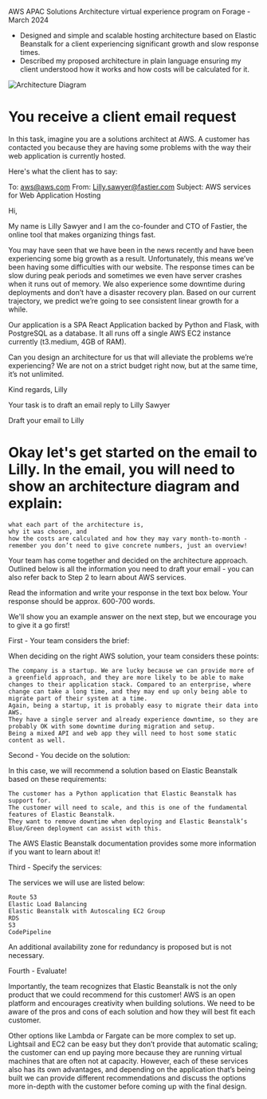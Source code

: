 AWS APAC Solutions Architecture virtual experience program on Forage - March
2024

 * Designed and simple and scalable hosting architecture based on Elastic
   Beanstalk for a client experiencing significant growth and slow response
   times.
 * Described my proposed architecture in plain language ensuring my client
   understood how it works and how costs will be calculated for it.
   
![Architecture Diagram](https://github.com/ArkS0001/AWS-Solutions-Architecture/assets/113760964/a8c24b3d-88d7-4d8e-a227-587193de0631)

# You receive a client email request

In this task, imagine you are a solutions architect at AWS. A customer has contacted you because they are having some problems with the way their web application is currently hosted.

Here's what the client has to say: 

To: aws@aws.com
From: Lilly.sawyer@fastier.com
Subject: AWS services for Web Application Hosting

Hi,

My name is Lilly Sawyer and I am the co-founder and CTO of Fastier, the online tool that makes organizing things fast.

You may have seen that we have been in the news recently and have been experiencing some big growth as a result. Unfortunately, this means we’ve been having some difficulties with our website. The response times can be slow during peak periods and sometimes we even have server crashes when it runs out of memory. We also experience some downtime during deployments and don’t have a disaster recovery plan. Based on our current trajectory, we predict we’re going to see consistent linear growth for a while.

Our application is a SPA React Application backed by Python and Flask, with PostgreSQL as a database. It all runs off a single AWS EC2 instance currently (t3.medium, 4GB of RAM).

Can you design an architecture for us that will alleviate the problems we’re experiencing? We are not on a strict budget right now, but at the same time, it’s not unlimited.

Kind regards,
Lilly


Your task is to draft an email reply to Lilly Sawyer

Draft your email to Lilly

# Okay let's get started on the email to Lilly. In the email, you will need to show an architecture diagram and explain: 

    what each part of the architecture is,
    why it was chosen, and
    how the costs are calculated and how they may vary month-to-month - remember you don’t need to give concrete numbers, just an overview!


Your team has come together and decided on the architecture approach. Outlined below is all the information you need to draft your email - you can also refer back to Step 2 to learn about AWS services. 

Read the information and write your response in the text box below. Your response should be approx. 600-700 words. 

We'll show you an example answer on the next step, but we encourage you to give it a go first! 


First - Your team considers the brief:

When deciding on the right AWS solution, your team considers these points:

    The company is a startup. We are lucky because we can provide more of a greenfield approach, and they are more likely to be able to make changes to their application stack. Compared to an enterprise, where change can take a long time, and they may end up only being able to migrate part of their system at a time.
    Again, being a startup, it is probably easy to migrate their data into AWS.
    They have a single server and already experience downtime, so they are probably OK with some downtime during migration and setup.
    Being a mixed API and web app they will need to host some static content as well.


Second - You decide on the solution: 

In this case, we will recommend a solution based on Elastic Beanstalk based on these requirements:

    The customer has a Python application that Elastic Beanstalk has support for.
    The customer will need to scale, and this is one of the fundamental features of Elastic Beanstalk.
    They want to remove downtime when deploying and Elastic Beanstalk’s Blue/Green deployment can assist with this.

The AWS Elastic Beanstalk documentation provides some more information if you want to learn about it! 


Third - Specify the services: 

The services we will use are listed below: 

    Route 53
    Elastic Load Balancing
    Elastic Beanstalk with Autoscaling EC2 Group
    RDS
    S3
    CodePipeline

An additional availability zone for redundancy is proposed but is not necessary.


Fourth - Evaluate!

Importantly, the team recognizes that Elastic Beanstalk is not the only product that we could recommend for this customer! AWS is an open platform and encourages creativity when building solutions. We need to be aware of the pros and cons of each solution and how they will best fit each customer.

Other options like Lambda or Fargate can be more complex to set up. Lightsail and EC2 can be easy but they don’t provide that automatic scaling; the customer can end up paying more because they are running virtual machines that are often not at capacity. However, each of these services also has its own advantages, and depending on the application that’s being built we can provide different recommendations and discuss the options more in-depth with the customer before coming up with the final design.

